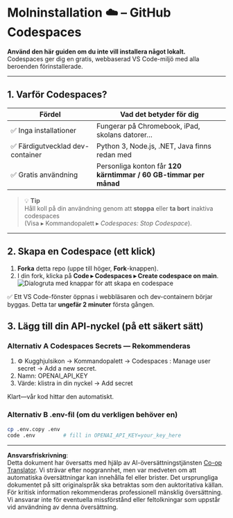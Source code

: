 <!--
CO_OP_TRANSLATOR_METADATA:
{
  "original_hash": "be9cef0460b3696ed5d8f6f8d2f64d45",
  "translation_date": "2025-08-26T17:15:36+00:00",
  "source_file": "00-course-setup/01-setup-cloud.md",
  "language_code": "sv"
}
-->
# Molninstallation ☁️ – GitHub Codespaces

**Använd den här guiden om du inte vill installera något lokalt.**  
Codespaces ger dig en gratis, webbaserad VS Code-miljö med alla beroenden förinstallerade.

---

## 1.  Varför Codespaces?

| Fördel | Vad det betyder för dig |
|--------|------------------------|
| ✅ Inga installationer | Fungerar på Chromebook, iPad, skolans datorer… |
| ✅ Färdigutvecklad dev-container | Python 3, Node.js, .NET, Java finns redan med |
| ✅ Gratis användning | Personliga konton får **120 kärntimmar / 60 GB-timmar per månad** |

> 💡 **Tip**  
> Håll koll på din användning genom att **stoppa** eller **ta bort** inaktiva codespaces  
> (Visa ▸ Kommandopalett ▸ *Codespaces: Stop Codespace*).

---

## 2.  Skapa en Codespace (ett klick)

1. **Forka** detta repo (uppe till höger, **Fork**-knappen).  
2. I din fork, klicka på **Code ▸ Codespaces ▸ Create codespace on main**.  
   ![Dialogruta med knappar för att skapa en codespace](../../../00-course-setup/images/who-will-pay.webp)

✅ Ett VS Code-fönster öppnas i webbläsaren och dev-containern börjar byggas.
Detta tar **ungefär 2 minuter** första gången.

## 3. Lägg till din API-nyckel (på ett säkert sätt)

### Alternativ A Codespaces Secrets — Rekommenderas

1. ⚙️ Kugghjulsikon -> Kommandopalett -> Codespaces : Manage user secret -> Add a new secret.
2. Namn: OPENAI_API_KEY
3. Värde: klistra in din nyckel → Add secret

Klart—vår kod hittar den automatiskt.

### Alternativ B .env-fil (om du verkligen behöver en)

```bash
cp .env.copy .env
code .env         # fill in OPENAI_API_KEY=your_key_here
```

---

**Ansvarsfriskrivning**:  
Detta dokument har översatts med hjälp av AI-översättningstjänsten [Co-op Translator](https://github.com/Azure/co-op-translator). Vi strävar efter noggrannhet, men var medveten om att automatiska översättningar kan innehålla fel eller brister. Det ursprungliga dokumentet på sitt originalspråk ska betraktas som den auktoritativa källan. För kritisk information rekommenderas professionell mänsklig översättning. Vi ansvarar inte för eventuella missförstånd eller feltolkningar som uppstår vid användning av denna översättning.